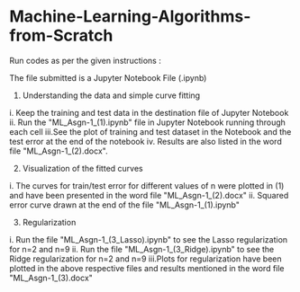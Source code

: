 # Machine-Learning-Algorithms-from-Scratch

Run codes as per the given instructions :

The file submitted is a Jupyter Notebook File (.ipynb)

1. Understanding the data and simple curve fitting

i.  Keep the training and test data in the destination file of Jupyter Notebook
ii. Run the "ML_Asgn-1_(1).ipynb" file in Jupyter Notebook running through each cell
iii.See the plot of training and test dataset in the Notebook and the test error at the end of the notebook
iv. Results are also listed in the word file "ML_Asgn-1_(2).docx".

2. Visualization of the fitted curves

i.  The curves for train/test error for different values of n were plotted in (1) and have been presented in the word file "ML_Asgn-1_(2).docx"
ii. Squared error curve drawn at the end of the file "ML_Asgn-1_(1).ipynb" 

3. Regularization

i.  Run the file "ML_Asgn-1_(3_Lasso).ipynb" to see the Lasso regularization for n=2 and n=9
ii. Run the file "ML_Asgn-1_(3_Ridge).ipynb" to see the Ridge regularization for n=2 and n=9
iii.Plots for regularization have been plotted in the above respective files and results mentioned in the word file "ML_Asgn-1_(3).docx" 
